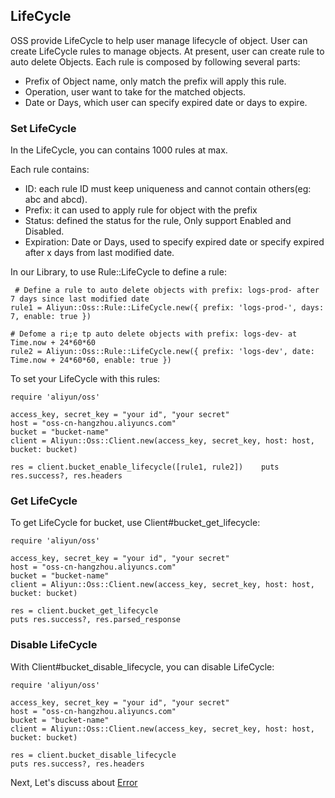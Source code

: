 ## LifeCycle

OSS provide LifeCycle to help user manage lifecycle of object. User can create LifeCycle rules to manage objects. At present, user can create rule to auto delete Objects. Each rule is composed by following several parts:

+ Prefix of Object name, only match the prefix will apply this rule.
+ Operation, user want to take for the matched objects.
+ Date or Days, which user can specify expired date or days to expire.


### Set LifeCycle


In the LifeCycle, you can contains 1000 rules at max.

Each rule contains:

+ ID: each rule ID must keep uniqueness and cannot contain others(eg: abc and abcd).
+ Prefix: it can used to apply rule for object with the prefix
+ Status: defined the status for the rule, Only support Enabled and Disabled.
+ Expiration: Date or Days, used to specify expired date or specify expired after x days from last modified date.

In our Library, to use Rule::LifeCycle to define a rule:

     # Define a rule to auto delete objects with prefix: logs-prod- after 7 days since last modified date
    rule1 = Aliyun::Oss::Rule::LifeCycle.new({ prefix: 'logs-prod-', days: 7, enable: true })
	
	# Defome a ri;e tp auto delete objects with prefix: logs-dev- at Time.now + 24*60*60
	rule2 = Aliyun::Oss::Rule::LifeCycle.new({ prefix: 'logs-dev', date: Time.now + 24*60*60, enable: true })
	

To set your LifeCycle with this rules:

    require 'aliyun/oss'
    
    access_key, secret_key = "your id", "your secret"
    host = "oss-cn-hangzhou.aliyuncs.com"
    bucket = "bucket-name"
    client = Aliyun::Oss::Client.new(access_key, secret_key, host: host, bucket: bucket)
    
    res = client.bucket_enable_lifecycle([rule1, rule2])	puts res.success?, res.headers

### Get LifeCycle

To get LifeCycle for bucket, use Client#bucket_get_lifecycle:

    require 'aliyun/oss'
    
    access_key, secret_key = "your id", "your secret"
    host = "oss-cn-hangzhou.aliyuncs.com"
    bucket = "bucket-name"
    client = Aliyun::Oss::Client.new(access_key, secret_key, host: host, bucket: bucket)
    
    res = client.bucket_get_lifecycle
    puts res.success?, res.parsed_response
    

### Disable LifeCycle


With Client#bucket_disable_lifecycle, you can disable LifeCycle:


    require 'aliyun/oss'
    
    access_key, secret_key = "your id", "your secret"
    host = "oss-cn-hangzhou.aliyuncs.com"
    bucket = "bucket-name"
    client = Aliyun::Oss::Client.new(access_key, secret_key, host: host, bucket: bucket)
    
    res = client.bucket_disable_lifecycle
    puts res.success?, res.headers
    

Next, Let's discuss about [Error](./error.md)        
       